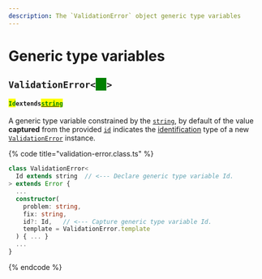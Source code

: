 ```yaml
---
description: The `ValidationError` object generic type variables
---
```


# Generic type variables

## `ValidationError<`<mark style="color:green;background-color:green;">`Id`</mark>`>` <a href="#wrap-opening" id="wrap-opening"></a>

#### <mark style="color:green;">`Id`</mark>`extends`[<mark style="color:green;">`string`</mark>](https://www.typescriptlang.org/docs/handbook/basic-types.html#string)

​A generic type variable constrained by the [`string`](https://developer.mozilla.org/en-US/docs/Web/JavaScript/Reference/Global\_Objects/String), by default of the value **captured** from the provided [`id`](constructor.md#id-id) indicates the [identification](../getting-started/basic-concepts.md#unique-identification) type of a new [`ValidationError`](broken-reference) instance.

{% code title="validation-error.class.ts" %}
```typescript
class ValidationError<
  Id extends string  // <--- Declare generic type variable Id.
> extends Error {
  ...
  constructor(
    problem: string,
    fix: string,
    id?: Id,   // <--- Capture generic type variable Id.
    template = ValidationError.template
  ) { ... }
  ...
}
```
{% endcode %}
